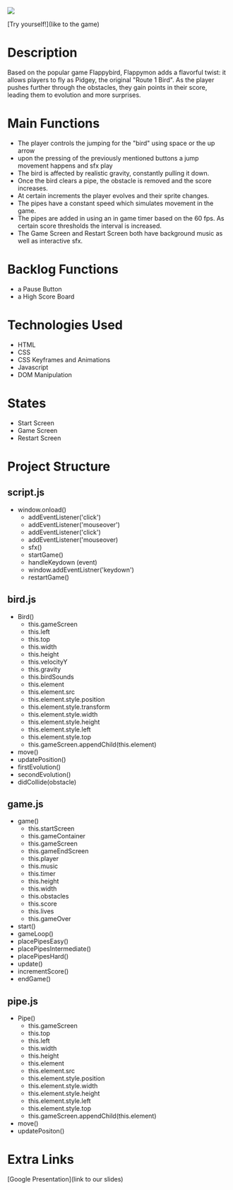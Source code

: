 



![](./images/Flappymon-logo.png)

[Try yourself!](like to the game)

# Description 

Based on the popular game Flappybird, Flappymon adds a flavorful twist: it allows players to fly as Pidgey, the original "Route 1 Bird". As the player pushes further through the obstacles, they gain points in their score, leading them to evolution and more surprises. 

# Main Functions 
- The player controls the jumping for the "bird" using space or the up arrow
- upon the pressing of the previously mentioned buttons a jump movement happens and sfx play
- The bird is affected by realistic gravity, constantly pulling it down. 
- Once the bird clears a pipe, the obstacle is removed and the score increases. 
- At certain increments the player evolves and their sprite changes. 
- The pipes have a constant speed which simulates movement in the game.
- The pipes are added in using an in game timer based on the 60 fps. As certain score thresholds the interval is increased. 
- The Game Screen and Restart Screen both have background music as well as interactive sfx. 

# Backlog Functions 
- a Pause Button 
- a High Score Board

# Technologies Used

- HTML
- CSS
- CSS Keyframes and Animations
- Javascript
- DOM Manipulation

# States
- Start Screen
- Game Screen 
- Restart Screen

# Project Structure

## script.js

- window.onload()
    - addEventListener('click')
    - addEventListener('mouseover')
    - addEventListener('click')
    - addEventListener('mouseover)
    - sfx()
    - startGame()
    - handleKeydown (event) 
    - window.addEventListner('keydown')
    - restartGame()
    
## bird.js

- Bird()
    - this.gameScreen
    - this.left
    - this.top
    - this.width
    - this.height
    - this.velocityY
    - this.gravity
    - this.birdSounds
    - this.element
    - this.element.src
    - this.element.style.position
    - this.element.style.transform
    - this.element.style.width
    - this.element.style.height
    - this.element.style.left
    - this.element.style.top
    - this.gameScreen.appendChild(this.element)
- move()
- updatePosition()
- firstEvolution()
- secondEvolution()
- didCollide(obstacle)

## game.js

- game()
    - this.startScreen
    - this.gameContainer
    - this.gameScreen
    - this.gameEndScreen
    - this.player
    - this.music
    - this.timer
    - this.height
    - this.width
    - this.obstacles
    - this.score
    - this.lives
    - this.gameOver
- start()
- gameLoop()
- placePipesEasy()
- placePipesIntermediate()
- placePipesHard()
- update()
- incrementScore()
- endGame()

## pipe.js
- Pipe()
    - this.gameScreen
    - this.top
    - this.left
    - this.width
    - this.height
    - this.element 
    - this.element.src
    - this.element.style.position
    - this.element.style.width
    - this.element.style.height
    - this.element.style.left
    - this.element.style.top
    - this.gameScreen.appendChild(this.element)
- move()
- updatePositon()

# Extra Links

[Google Presentation](link to our slides)
